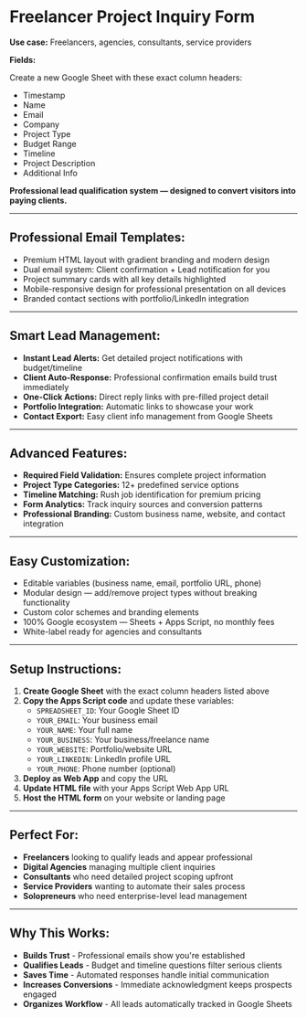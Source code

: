 # **Freelancer Project Inquiry Form**

**Use case:** Freelancers, agencies, consultants, service providers

**Fields:**

Create a new Google Sheet with these exact column headers:

- Timestamp
- Name
- Email
- Company
- Project Type
- Budget Range
- Timeline
- Project Description
- Additional Info

**Professional lead qualification system — designed to convert visitors into paying clients.**

---

## Professional Email Templates:

- Premium HTML layout with gradient branding and modern design
- Dual email system: Client confirmation + Lead notification for you
- Project summary cards with all key details highlighted
- Mobile-responsive design for professional presentation on all devices
- Branded contact sections with portfolio/LinkedIn integration

---

## Smart Lead Management:

- **Instant Lead Alerts:** Get detailed project notifications with budget/timeline
- **Client Auto-Response:** Professional confirmation emails build trust immediately
- **One-Click Actions:** Direct reply links with pre-filled project detail
- **Portfolio Integration:** Automatic links to showcase your work
- **Contact Export:** Easy client info management from Google Sheets

---

## Advanced Features:

- **Required Field Validation:** Ensures complete project information
- **Project Type Categories:** 12+ predefined service options
- **Timeline Matching:** Rush job identification for premium pricing
- **Form Analytics:** Track inquiry sources and conversion patterns
- **Professional Branding:** Custom business name, website, and contact integration

---

## Easy Customization:

- Editable variables (business name, email, portfolio URL, phone)
- Modular design — add/remove project types without breaking functionality
- Custom color schemes and branding elements
- 100% Google ecosystem — Sheets + Apps Script, no monthly fees
- White-label ready for agencies and consultants

---

## Setup Instructions:

1. **Create Google Sheet** with the exact column headers listed above
2. **Copy the Apps Script code** and update these variables:
   - `SPREADSHEET_ID`: Your Google Sheet ID
   - `YOUR_EMAIL`: Your business email
   - `YOUR_NAME`: Your full name
   - `YOUR_BUSINESS`: Your business/freelance name
   - `YOUR_WEBSITE`: Portfolio/website URL
   - `YOUR_LINKEDIN`: LinkedIn profile URL
   - `YOUR_PHONE`: Phone number (optional)
3. **Deploy as Web App** and copy the URL
4. **Update HTML file** with your Apps Script Web App URL
5. **Host the HTML form** on your website or landing page

---

## Perfect For:

- **Freelancers** looking to qualify leads and appear professional
- **Digital Agencies** managing multiple client inquiries
- **Consultants** who need detailed project scoping upfront
- **Service Providers** wanting to automate their sales process
- **Solopreneurs** who need enterprise-level lead management

---

## Why This Works:

- **Builds Trust** - Professional emails show you're established
- **Qualifies Leads** - Budget and timeline questions filter serious clients
- **Saves Time** - Automated responses handle initial communication
- **Increases Conversions** - Immediate acknowledgment keeps prospects engaged
- **Organizes Workflow** - All leads automatically tracked in Google Sheets
